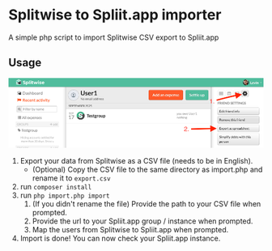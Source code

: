 # Splitwise to Spliit.app importer
A simple php script to import Splitwise CSV export to Spliit.app

## Usage

![splitwise-export.png](splitwise-export.png)

1. Export your data from Splitwise as a CSV file (needs to be in English).
   - (Optional) Copy the CSV file to the same directory as import.php and rename it to `export.csv`
2. run `composer install`
3. run `php import.php import`
   1. (If you didn't rename the file) Provide the path to your CSV file when prompted.
   2. Provide the url to your Spliit.app group / instance when prompted.
   3. Map the users from Splitwise to Spliit.app when prompted.
4. Import is done! You can now check your Spliit.app instance.